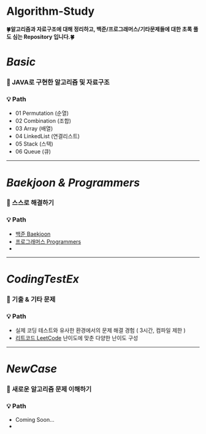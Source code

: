 # Algorithm-Study

**:four_leaf_clover:알고리즘과 자료구조에 대해 정리하고, 백준/프로그래머스/기타문제들에 대한 초록 풀도 심는 Repository 입니다.:four_leaf_clover:**
>
# _Basic_
### :pushpin: JAVA로 구현한 알고리즘 및 자료구조
### :bulb: Path
* 01 Permutation (순열)
* 02 Combination (조합)
* 03 Array (배열)
* 04 LinkedList (연결리스트)
* 05 Stack (스택)
* 06 Queue (큐)

[//]: # ([popit - 전문 지식 공유를 위한 팀블로그]&#40;https://www.popit.kr/&#41;)

* * *

# _Baekjoon & Programmers_
### :pushpin: 스스로 해결하기
### :bulb: Path
* [백준 Baekjoon](https://www.acmicpc.net/)
* [프로그래머스 Programmers](https://programmers.co.kr/)
* 
* * *

# _CodingTestEx_
### :pushpin: 기출 & 기타 문제
### :bulb: Path
* 실제 코딩 테스트와 유사한 환경에서의 문제 해결 경험 ( 3시간, 컴파일 제한 ) 
* [리트코드 LeetCode](https://leetcode.com/) 난이도에 맞춘 다양한 난이도 구성
* * *

# _NewCase_
### :pushpin: 새로운 알고리즘 문제 이해하기
### :bulb: Path
* Coming Soon...
*